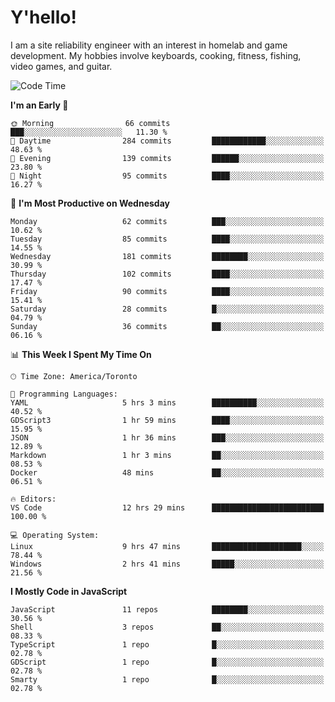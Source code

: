 # Y'hello!
I am a site reliability engineer with an interest in homelab and game development.
My hobbies involve keyboards, cooking, fitness, fishing, video games, and guitar.

<!--START_SECTION:waka-->
![Code Time](http://img.shields.io/badge/Code%20Time-12%20hrs%2029%20mins-blue)

**I'm an Early 🐤** 

```text
🌞 Morning                66 commits          ███░░░░░░░░░░░░░░░░░░░░░░   11.30 % 
🌆 Daytime                284 commits         ████████████░░░░░░░░░░░░░   48.63 % 
🌃 Evening                139 commits         ██████░░░░░░░░░░░░░░░░░░░   23.80 % 
🌙 Night                  95 commits          ████░░░░░░░░░░░░░░░░░░░░░   16.27 % 
```
📅 **I'm Most Productive on Wednesday** 

```text
Monday                   62 commits          ███░░░░░░░░░░░░░░░░░░░░░░   10.62 % 
Tuesday                  85 commits          ████░░░░░░░░░░░░░░░░░░░░░   14.55 % 
Wednesday                181 commits         ████████░░░░░░░░░░░░░░░░░   30.99 % 
Thursday                 102 commits         ████░░░░░░░░░░░░░░░░░░░░░   17.47 % 
Friday                   90 commits          ████░░░░░░░░░░░░░░░░░░░░░   15.41 % 
Saturday                 28 commits          █░░░░░░░░░░░░░░░░░░░░░░░░   04.79 % 
Sunday                   36 commits          ██░░░░░░░░░░░░░░░░░░░░░░░   06.16 % 
```


📊 **This Week I Spent My Time On** 

```text
🕑︎ Time Zone: America/Toronto

💬 Programming Languages: 
YAML                     5 hrs 3 mins        ██████████░░░░░░░░░░░░░░░   40.52 % 
GDScript3                1 hr 59 mins        ████░░░░░░░░░░░░░░░░░░░░░   15.95 % 
JSON                     1 hr 36 mins        ███░░░░░░░░░░░░░░░░░░░░░░   12.89 % 
Markdown                 1 hr 3 mins         ██░░░░░░░░░░░░░░░░░░░░░░░   08.53 % 
Docker                   48 mins             ██░░░░░░░░░░░░░░░░░░░░░░░   06.51 % 

🔥 Editors: 
VS Code                  12 hrs 29 mins      █████████████████████████   100.00 % 

💻 Operating System: 
Linux                    9 hrs 47 mins       ████████████████████░░░░░   78.44 % 
Windows                  2 hrs 41 mins       █████░░░░░░░░░░░░░░░░░░░░   21.56 % 
```

**I Mostly Code in JavaScript** 

```text
JavaScript               11 repos            ████████░░░░░░░░░░░░░░░░░   30.56 % 
Shell                    3 repos             ██░░░░░░░░░░░░░░░░░░░░░░░   08.33 % 
TypeScript               1 repo              █░░░░░░░░░░░░░░░░░░░░░░░░   02.78 % 
GDScript                 1 repo              █░░░░░░░░░░░░░░░░░░░░░░░░   02.78 % 
Smarty                   1 repo              █░░░░░░░░░░░░░░░░░░░░░░░░   02.78 % 
```




<!--END_SECTION:waka-->
